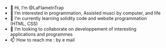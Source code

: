 - 👋 Hi, I’m @LaFlameInTrap
- 👀 I’m interested in programmation, Assisted musci by computer, and life
- 🌱 I’m currently learning solidity code and website programmation (HTML, CSS)
- 💞️ I’m looking to collaborate on developpement of interesting applications and programmes 
- 📫 How to reach me : by e mail 

<!---
LaFlameInTrap/LaFlameInTrap is a ✨ special ✨ repository because its `README.md` (this file) appears on your GitHub profile.
You can click the Preview link to take a look at your changes.
--->

